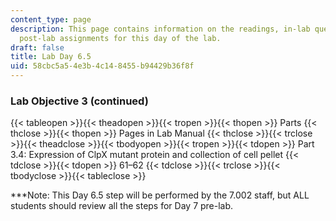 ```yaml
---
content_type: page
description: This page contains information on the readings, in-lab questions, and
  post-lab assignments for this day of the lab.
draft: false
title: Lab Day 6.5
uid: 58cbc5a5-4e3b-4c14-8455-b94429b36f8f
---
```

### Lab Objective 3 (continued)

{{< tableopen >}}{{< theadopen >}}{{< tropen >}}{{< thopen >}}
Parts
{{< thclose >}}{{< thopen >}}
Pages in Lab Manual
{{< thclose >}}{{< trclose >}}{{< theadclose >}}{{< tbodyopen >}}{{< tropen >}}{{< tdopen >}}
Part 3.4: Expression of ClpX mutant protein and collection of cell pellet
{{< tdclose >}}{{< tdopen >}}
61–62
{{< tdclose >}}{{< trclose >}}{{< tbodyclose >}}{{< tableclose >}}

\*\*\*Note: This Day 6.5 step will be performed by the 7.002 staff, but ALL students should review all the steps for Day 7 pre-lab.